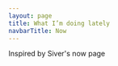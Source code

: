 ```yaml
---
layout: page
title: What I’m doing lately
navbarTitle: Now
---
```


Inspired by Siver's now page



<script>
import simg from '@/theme/components/simg.vue'
export default {
  components: {
    simg
  }
}
</script>
<style lang="stylus">
</style> 
